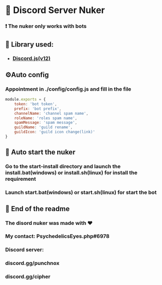 # 🏮 Discord Server Nuker
### ❗ The nuker only works with bots
## 🔩 Library used:
* ### [Discord.js(v12)](https://www.npmjs.com/package/discord.js)

## ⚙Auto config

### Appointment in ./config/config.js and fill in the file
```js
module.exports = {
    token: 'bot token',
    prefix: 'bot prefix',
    channelName: 'channel spam name', 
    roleName: 'roles spam name',
    spamMessage: 'spam message',
    guildName: 'guild rename',
    guildIcon: 'guild icon change(link)'
}
```
## 🔩 Auto start the nuker

### Go to the start-install directory and launch the install.bat(windows) or install.sh(linux) for install the requirement
### Launch start.bat(windows) or start.sh(linux) for start the bot

## 🏴 End of the readme

### The disord nuker was made with ❤
### My contact: PsychedelicsEyes.php#6978
### Discord server: 
### discord.gg/punchnox
### discord.gg/cipher
